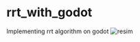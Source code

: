 # rrt_with_godot
Implementing rrt algorithm on godot
![resim](https://user-images.githubusercontent.com/75750279/196524929-34aa61f4-ff14-4426-9c05-4ac4f61151a2.png)
